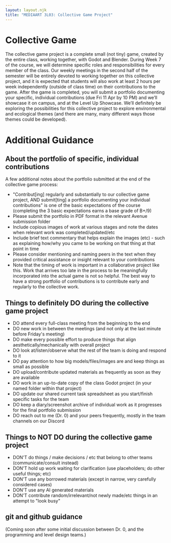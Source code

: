 ```yaml
---
layout: layout.njk
title: "MEDIAART 3L03: Collective Game Project"
---
```


# Collective Game

The collective game project is a complete small (not tiny) game, created by the entire class, working together, with Godot and Blender. During Week 7 of the course, we will determine specific roles and responsibilities for every member of the class. Our weekly meetings in the second half of the semester will be entirely devoted to working together on this collective project, and it is expected that students will also work at least 2 hours per week independently (outside of class time) on their contributions to the game. After the game is completed, you will submit a portfolio documenting your specific, individual contributions (due Fri 11 Apr by 10 PM) and we’ll showcase it on campus, and at the Level Up Showcase. We’ll definitely be exploring the possibilities for this collective project to explore environmental and ecological themes (and there are many, many different ways those themes could be developed).

# Additional Guidance

## About the portfolio of specific, individual contributions

A few additional notes about the portfolio submitted at the end of the collective game process:

- "Contribut[ing] regularly and substantially to our collective game project, AND submit[ting] a portfolio documenting your individual contributions" is one of the basic expectations of the course (completing the 3 basic expectations earns a base grade of B+/9)
- Please submit the portfolio in PDF format in the relevant Avenue submission folder
- Include copious images of work at various stages and note the dates when relevant work was completed/updated/etc
- Include brief text commentary that helps explain the images (etc) - such as explaining how/why you came to be working on that thing at that point in time
- Please consider mentioning and naming peers in the text when they provided critical assistance or insight relevant to your contributions
- Note that the timing of work is important in a collaborative project like this. Work that arrives too late in the process to be meaningfully incorporated into the actual game is not so helpful. The best way to have a strong portfolio of contributions is to contribute early and regularly to the collective work.

## Things to definitely DO during the collective game project

- DO attend every full-class meeting from the beginning to the end
- DO new work in between the meetings (and not only at the last minute before Friday's meeting)
- DO make every possible effort to produce things that align aesthetically/mechanically with overall project
- DO look at/listen/observe what the rest of the team is doing and respond to it
- DO pay attention to how big models/files/images are and keep things as small as possible
- DO upload/contribute updated materials as frequently as soon as they are available
- DO work in an up-to-date copy of the class Godot project (in your named folder within that project)
- DO update our shared current task spreadsheet as you start/finish specific tasks for the team 
- DO keep a diary/screenshot archive of individual work as it progresses for the final portfolio submission 
- DO reach out to me (Dr. 0) and your peers frequently, mostly in the team channels on our Discord

## Things to NOT DO during the collective game project

- DON'T do things / make decisions / etc that belong to other teams (communicate/consult instead)
- DON'T hold up work waiting for clarification (use placeholders; do other useful things; etc)
- DON'T use any borrowed materials (except in narrow, very carefully considered cases)
- DON'T use any AI generated materials
- DON'T contribute random/irrelevant/not newly made/etc things in an attempt to "look busy"

## git and github guidance

(Coming soon after some initial discussion between Dr. 0, and the programming and level design teams.)
